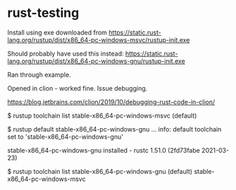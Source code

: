 # rust-testing

Install using exe downloaded from 
https://static.rust-lang.org/rustup/dist/x86_64-pc-windows-msvc/rustup-init.exe

Should probably have used this instead:
https://static.rust-lang.org/rustup/dist/x86_64-pc-windows-gnu/rustup-init.exe


Ran through example.

Opened in clion - worked fine. Issue debugging.

https://blog.jetbrains.com/clion/2019/10/debugging-rust-code-in-clion/

$ rustup toolchain list
stable-x86_64-pc-windows-msvc (default)

$ rustup default  stable-x86_64-pc-windows-gnu
...
info: default toolchain set to 'stable-x86_64-pc-windows-gnu'

  stable-x86_64-pc-windows-gnu installed - rustc 1.51.0 (2fd73fabe 2021-03-23)


$ rustup toolchain list
stable-x86_64-pc-windows-gnu (default)
stable-x86_64-pc-windows-msvc
